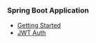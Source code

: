 ### Spring Boot Application
- [Getting Started](https://spring.io/guides/gs/spring-boot/)
- [JWT Auth](https://auth0.com/blog/implementing-jwt-authentication-on-spring-boot)
